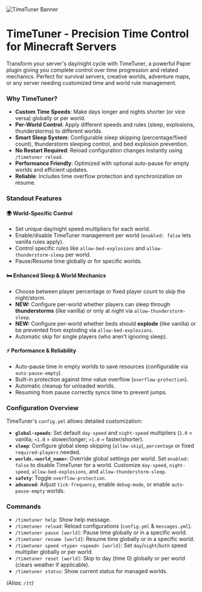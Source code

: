![TimeTuner Banner](https://cdn.modrinth.com/data/cached_images/7f1168f55c04bc91e9379df2105215ebe879ee95_0.webp)

# TimeTuner - Precision Time Control for Minecraft Servers

Transform your server's day/night cycle with TimeTuner, a powerful Paper plugin giving you complete control over time progression and related mechanics. Perfect for survival servers, creative worlds, adventure maps, or any server needing customized time and world rule management.

### Why TimeTuner?
- **Custom Time Speeds**: Make days longer and nights shorter (or vice versa) globally or per world.
- **Per-World Control**: Apply different speeds and rules (sleep, explosions, thunderstorms) to different worlds.
- **Smart Sleep System**: Configurable sleep skipping (percentage/fixed count), thunderstorm sleeping control, and bed explosion prevention.
- **No Restart Required**: Reload configuration changes instantly using `/timetuner reload`.
- **Performance Friendly**: Optimized with optional auto-pause for empty worlds and efficient updates.
- **Reliable**: Includes time overflow protection and synchronization on resume.

### Standout Features

#### 🌍 World-Specific Control
- Set unique day/night speed multipliers for each world.
- Enable/disable TimeTuner management per world (`enabled: false` lets vanilla rules apply).
- Control specific rules like `allow-bed-explosions` and `allow-thunderstorm-sleep` per world.
- Pause/Resume time globally or for specific worlds.

#### 🛏️ Enhanced Sleep & World Mechanics
- Choose between player percentage or fixed player count to skip the night/storm.
- **NEW:** Configure per-world whether players can sleep through **thunderstorms** (like vanilla) or only at night via `allow-thunderstorm-sleep`.
- **NEW:** Configure per-world whether beds should **explode** (like vanilla) or be prevented from exploding via `allow-bed-explosions`.
- Automatic skip for single players (who aren't ignoring sleep).

#### ⚡ Performance & Reliability
- Auto-pause time in empty worlds to save resources (configurable via `auto-pause-empty`).
- Built-in protection against time value overflow (`overflow-protection`).
- Automatic cleanup for unloaded worlds.
- Resuming from pause correctly syncs time to prevent jumps.

### Configuration Overview
TimeTuner's `config.yml` allows detailed customization:
* **`global-speeds`**: Set default `day-speed` and `night-speed` multipliers (`1.0` = vanilla; `<1.0` = slower/longer; `>1.0` = faster/shorter).
* **`sleep`**: Configure global sleep skipping (`allow-skip`), `percentage` or fixed `required-players` needed.
* **`worlds.<world_name>`**: Override global settings per world. Set `enabled: false` to disable TimeTuner for a world. Customize `day-speed`, `night-speed`, `allow-bed-explosions`, and `allow-thunderstorm-sleep`.
* **`safety`**: Toggle `overflow-protection`.
* **`advanced`**: Adjust `tick-frequency`, enable `debug-mode`, or enable `auto-pause-empty` worlds.

### Commands
- `/timetuner help`: Show help message.
- `/timetuner reload`: Reload configurations (`config.yml` & `messages.yml`).
- `/timetuner pause [world]`: Pause time globally or in a specific world.
- `/timetuner resume [world]`: Resume time globally or in a specific world.
- `/timetuner speed <type> <speed> [world]`: Set `day`/`night`/`both` speed multiplier globally or per world.
- `/timetuner reset [world]`: Skip to day (time 0) globally or per world (clears weather if applicable).
- `/timetuner status`: Show current status for managed worlds.

*(Alias: `/tt`)*
